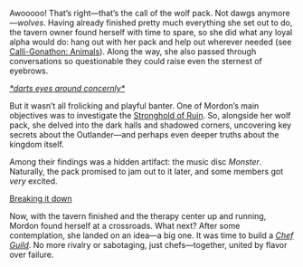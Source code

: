 Awooooo! That’s right—that’s the call of the wolf pack. Not dawgs anymore—*wolves*. Having already finished pretty much everything she set out to do, the tavern owner found herself with time to spare, so she did what any loyal alpha would do: hang out with her pack and help out wherever needed (see [Calli-Gonathon: Animals](#edge:calli-gigi)). Along the way, she also passed through conversations so questionable they could raise even the sternest of eyebrows.

[*\*darts eyes around concernly\**](#embed:https://www.youtube.com/live/uX0rZYSrb4Q?si=lN7skq8UX4nbv6z5&t=3212)

But it wasn’t all frolicking and playful banter. One of Mordon’s main objectives was to investigate the [Stronghold of Ruin](https://www.youtube.com/live/uX0rZYSrb4Q?si=aLBbcb29JY8k7qre&t=4924). So, alongside her wolf pack, she delved into the dark halls and shadowed corners, uncovering key secrets about the Outlander—and perhaps even deeper truths about the kingdom itself.

Among their findings was a hidden artifact: the music disc *Monster*. Naturally, the pack promised to jam out to it later, and some members got *very* excited.

[Breaking it down](#embed:https://www.youtube.com/live/uX0rZYSrb4Q?si=-S8LakM9_e_1wryx&t=6569)

Now, with the tavern finished and the therapy center up and running, Mordon found herself at a crossroads. What next? After some contemplation, she landed on an idea—a big one. It was time to build a [*Chef Guild*](https://www.youtube.com/live/uX0rZYSrb4Q?si=w1SXzcLHIPpTg1mi&t=6893). No more rivalry or sabotaging, just chefs—together, united by flavor over failure.